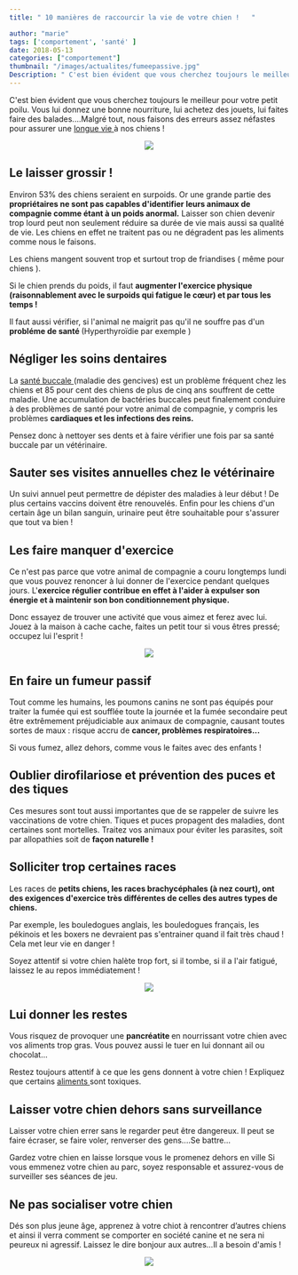 ```yaml
---
title: " 10 manières de raccourcir la vie de votre chien !   "

author: "marie"
tags: ['comportement', 'santé' ]
date: 2018-05-13
categories: ["comportement"]
thumbnail: "/images/actualites/fumeepassive.jpg"
Description: " C'est bien évident que vous cherchez toujours le meilleur pour votre petit poilu. Vous lui donnez une bonne nourriture, lui achetez des jouets, lui faites faire des balades....Malgré tout, nous faisons des erreurs assez néfastes pour assurer une longue vie à nos chiens !"
---
```


C'est bien évident que vous cherchez toujours le meilleur pour votre petit poilu. Vous lui donnez une bonne nourriture, lui achetez des jouets, lui faites faire des balades....Malgré tout, nous faisons des erreurs assez néfastes pour assurer une <a href="https://www.petmd.com/dog/slideshows/11-ways-youre-shortening-your-dogs-life?utm_source=zergnet.com&utm_medium=referral&utm_campaign=zergnet_2302298" target="_blank" >longue vie </a>  à nos chiens !



<p align="center"><img src="/images/actualites/chiensanté.jpg" class="img-responsive"></p>




## Le laisser grossir ! ##

Environ 53% des chiens seraient en surpoids. Or une grande partie des <b>propriétaires ne sont pas capables d'identifier leurs animaux de compagnie comme étant à un poids anormal.</b>  Laisser son chien devenir trop lourd peut non seulement réduire sa durée de vie mais aussi sa qualité de vie. Les chiens en effet ne traitent pas ou ne dégradent pas les aliments comme nous le faisons.

Les chiens mangent souvent trop et surtout trop de friandises ( même pour chiens ).

Si le chien prends du poids, il faut <b>augmenter l'exercice physique (raisonnablement avec le surpoids qui fatigue le cœur) et par tous les temps !</b>

Il faut aussi vérifier, si l'animal ne maigrit pas qu'il ne souffre pas d'un <b>probléme de santé </b>(Hyperthyroïdie par exemple )



## Négliger les soins dentaires ##
La <a href="https://www.chien-calme.com/actualites/santébuccale-chien" target="_blank"> santé buccale </a>(maladie des gencives) est un problème fréquent chez les chiens et 85 pour cent des chiens de plus de cinq ans souffrent de cette maladie. Une accumulation de bactéries buccales peut finalement conduire à des problèmes de santé pour votre animal de compagnie, y compris les problèmes <b> cardiaques et les infections des reins.</b>


Pensez donc à nettoyer ses dents et à faire vérifier une fois par sa santé buccale par un vétérinaire.

## Sauter ses visites annuelles chez le vétérinaire

Un suivi annuel peut permettre de dépister des maladies à leur début ! De plus certains vaccins doivent être renouvelés. Enfin pour les chiens d'un certain âge un bilan sanguin, urinaire peut être souhaitable pour s'assurer que tout va bien !

## Les faire manquer d'exercice

Ce n'est pas parce que votre animal de compagnie a couru longtemps lundi que vous pouvez renoncer à lui donner de l'exercice pendant quelques jours. L'<b>exercice régulier contribue en effet à l'aider à expulser son énergie et à maintenir son bon conditionnement physique.</b>

Donc essayez de trouver une activité que vous aimez et ferez avec lui. Jouez à la maison à cache cache, faites un petit tour si vous êtres pressé; occupez lui l'esprit !


<p align="center"><img src="/images/actualites/pupsplaying.jpg" class="img-responsive"></p>


## En faire un fumeur passif
Tout comme les humains, les poumons canins ne sont pas équipés pour traiter la fumée qui est soufflée toute la journée et la fumée secondaire peut être extrêmement préjudiciable aux animaux de compagnie, causant toutes sortes de maux : risque accru de <b>cancer, problèmes respiratoires...</b>

Si vous fumez, allez dehors, comme vous le faites avec des enfants !

## Oublier dirofilariose et prévention des puces et des tiques

Ces mesures sont tout aussi importantes que de se rappeler de suivre les vaccinations de votre chien. Tiques  et puces propagent des maladies, dont certaines sont mortelles.
Traitez vos animaux pour éviter les parasites, soit par allopathies soit de <b>façon naturelle !</b>



## Solliciter trop certaines races


 Les races de <b>petits chiens, les races brachycéphales (à nez court), ont des exigences d'exercice très différentes de celles des autres types de chiens. </b>

 Par exemple, les bouledogues anglais, les bouledogues français, les pékinois et les boxers ne devraient pas s'entrainer quand il fait très chaud ! Cela met leur vie en danger !

 Soyez attentif si votre chien halète trop fort, si il tombe, si il a l'air fatigué, laissez le au repos immédiatement !




<p align="center"><img src="/images/actualites/french-bulldog-heat.png" class="img-responsive"></p>


## Lui donner les restes ##

Vous risquez de provoquer une <b>pancréatite </b> en nourrissant votre chien avec vos aliments trop gras. Vous pouvez aussi le tuer en lui donnant ail ou chocolat...

Restez toujours attentif à ce que les gens donnent à votre chien ! Expliquez que certains <a href="https://www.chien-calme.com/aliments/" > aliments </a> sont toxiques.

## Laisser votre chien dehors sans surveillance ##

Laisser votre chien errer sans le regarder peut être dangereux. Il peut se faire écraser, se faire voler, renverser des gens....Se battre...

Gardez votre chien en laisse lorsque vous le promenez dehors en ville Si vous emmenez votre chien au parc, soyez responsable et assurez-vous de surveiller ses séances de jeu.

## Ne pas socialiser votre chien

Dés son plus jeune âge, apprenez à votre chiot à rencontrer d’autres chiens et ainsi il verra comment se comporter en société canine et ne sera ni peureux ni agressif. Laissez le dire bonjour aux autres...Il a besoin d'amis !

<p align="center"><img src="/images/actualites/bebesocial.jpg" class="img-responsive"></p>